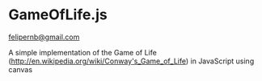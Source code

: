 # GameOfLife.js
<felipernb@gmail.com>

A simple implementation of the Game of Life (http://en.wikipedia.org/wiki/Conway's_Game_of_Life) in JavaScript using canvas